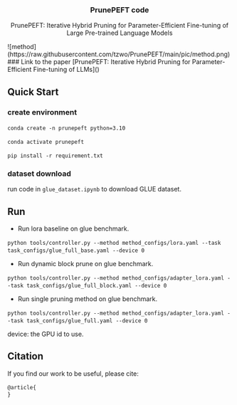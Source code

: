 <p align="center">
  <h3 align="center">PrunePEFT code</h3>
  <p align="center">
    PrunePEFT: Iterative Hybrid Pruning for Parameter-Efficient Fine-tuning of
Large Pre-trained Language Models
  </p>
</p>
![method](https://raw.githubusercontent.com/tzwo/PrunePEFT/main/pic/method.png)
### Link to the paper
[PrunePEFT: Iterative Hybrid Pruning for Parameter-Efficient Fine-tuning of LLMs]()

## Quick Start

### create environment

`conda create -n prunepeft python=3.10`

`conda activate prunepeft`

`pip install -r requirement.txt`

### dataset download

run code in `glue_dataset.ipynb` to download GLUE dataset.


## Run

- Run lora baseline on glue benchmark.

`python tools/controller.py --method method_configs/lora.yaml --task task_configs/glue_full_base.yaml --device 0`

- Run dynamic block prune on glue benchmark.

`python tools/controller.py --method method_configs/adapter_lora.yaml --task task_configs/glue_full_block.yaml --device 0`

- Run single pruning method on glue benchmark.

`python tools/controller.py --method method_configs/adapter_lora.yaml --task task_configs/glue_full.yaml --device 0`

device: the GPU id to use.

## Citation
If you find our work to be useful, please cite:
```
@article{
}
```
